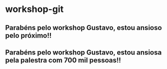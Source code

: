 # workshop-git

## Parabéns pelo workshop Gustavo, estou ansioso pelo próximo!!

## Parabéns pelo workshop Gustavo, estou ansiosa pela palestra com 700 mil pessoas!!

